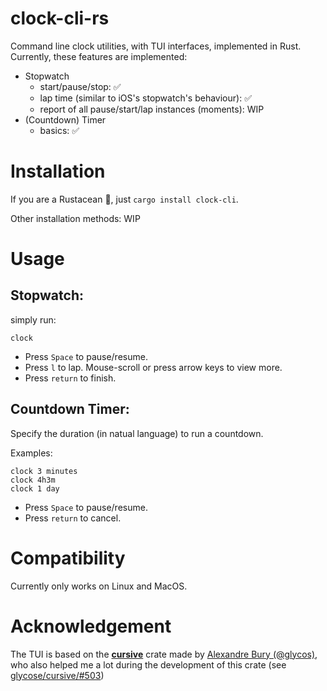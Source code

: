 # clock-cli-rs

Command line clock utilities, with TUI interfaces, implemented in Rust. Currently, these features are implemented:

- Stopwatch
  - start/pause/stop: ✅
  - lap time (similar to iOS's stopwatch's behaviour): ✅
  - report of all pause/start/lap instances (moments): WIP
- (Countdown) Timer
  - basics: ✅

# Installation

If you are a Rustacean 🦀️, just `cargo install clock-cli`.

Other installation methods: WIP

# Usage

## Stopwatch:

simply run:

```
clock
```

- Press `Space` to pause/resume.
- Press `l` to lap. Mouse-scroll or press arrow keys to view more.
- Press `return` to finish.

## Countdown Timer:

Specify the duration (in natual language) to run a countdown.

Examples:

```
clock 3 minutes
clock 4h3m
clock 1 day
```

- Press `Space` to pause/resume.
- Press `return` to cancel.

# Compatibility

Currently only works on Linux and MacOS.

# Acknowledgement

The TUI is based on the [**cursive**](https://github.com/gyscos/cursive) crate made by [Alexandre Bury (@glycos)](https://github.com/gyscos), who also helped me a lot during the development of this crate (see [glycose/cursive/#503](https://github.com/gyscos/cursive/pull/503))